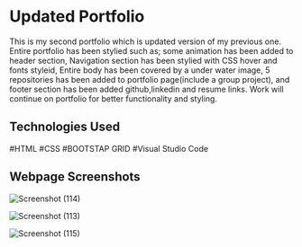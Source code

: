 # Updated Portfolio
This is my second portfolio which is updated version of my previous one. Entire portfolio has been stylied such as; some animation has been added to header section, Navigation section has been stylied with CSS hover and fonts styleid, Entire body has been covered by a under water image, 5 repositories has been added to portfolio page(include a group project), and footer section has been added github,linkedin and resume links. Work will continue on portfolio for better functionality and styling.

 

## Technologies Used
#HTML
#CSS
#BOOTSTAP GRID
#Visual Studio Code


## Webpage Screenshots
 
![Screenshot (114)](https://user-images.githubusercontent.com/63365781/88449189-debec980-ce12-11ea-8c72-2a473c4e0fd2.png)

![Screenshot (113)](https://user-images.githubusercontent.com/63365781/88449198-eed6a900-ce12-11ea-9cac-f73ed7094caa.png)

![Screenshot (115)](https://user-images.githubusercontent.com/63365781/88449206-fd24c500-ce12-11ea-93e9-2e1ba4d7fb65.png)

